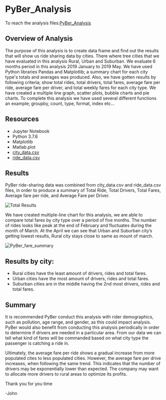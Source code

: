 # PyBer_Analysis
To reach the analysis files:[PyBer_Analysis](https://github.com/JohnCselcuk/PyBer_Analysis)

## Overview of Analysis
The purpose of this analysis is to create data frame and find out the results that will show us ride sharing data by cities. There where tree cities that we have evaluated in this analysis Rural, Urban and Suburban. We evaluate 6 months period in this analysis 2019 January to 2019 May. We have used Python libraries Pandas and Matplotlib; a summary chart for each city type's totals and averages was produced. Also, we have gotten results by following criteria; show total rides, total drivers, total fares, average fare per ride, average fare per driver, and total weekly fares for each city type. We have created a multiple line graph, scatter plots, bubble charts and pie charts. To complete this analysis we have used several different functions an example; groupby, count, type, format, index etc… 

## Resources
- Jupyter Notebook 
-	Python 3.7.6     
-	Matplotlib       
-	Matlab.plot
- [city_data.csv](https://github.com/JohnCselcuk/PyBer_Analysis/blob/main/Resources/city_data.csv)
- [ride_data.csv](https://github.com/JohnCselcuk/PyBer_Analysis/blob/main/Resources/ride_data.csv)







## Results
PyBer ride-sharing data was combined from city_data.csv and ride_data.csv files, in order to produce a summary of Total Ride, Total Drivers, Total Fares, Average fare per ride, and Average Fare per Driver.

![Total Results](https://user-images.githubusercontent.com/85411967/135727952-7e2a0b02-d49d-4576-bf1a-cd94864d6f89.png)

We have created multiple-line chart for this analysis, we are able to compare total fares by city type over a period of five months. The number of rides looks like peak at the end of February and fluctuates during the month of March. At the April we can see that Urban and Suburban city’s getting lowest results, Rural city stays close to same as mount of march. 

![PyBer_fare_summary](https://user-images.githubusercontent.com/85411967/135728048-1247050f-d90b-4657-909c-7e9537c39d65.png)

## Results by city:
- Rural cities have the least amount of drivers, rides and total fares.
- Urban cities have the most amount of drivers, rides and total fares.
- Suburban cities are in the middle having the 2nd most drivers, rides and total fares.




## Summary
It is recommended PyBer conduct this analysis with rider demographics, such as pollution, age range, and gender, as this could impact analysis. PyBer would also benefit from conducting this analysis periodically in order to determine if drivers are needed in a particular area. From our data we can tell what kind of fares will be commanded based on what city type the passenger is catching a ride in. 

Ultimately, the average fare per ride shows a gradual increase from more populated cites to less populated cities. However, the average fare per drive increases, when following the same trend. This indicates that the number of drivers may be exponentially lower than expected. The company may want to allocate more drivers to rural areas to optimize its profits.

Thank you for you time 

-John
